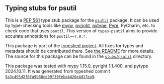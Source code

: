 ## Typing stubs for psutil

This is a [PEP 561](https://peps.python.org/pep-0561/)
type stub package for the [`psutil`](https://github.com/giampaolo/psutil) package.
It can be used by type-checking tools like
[mypy](https://github.com/python/mypy/),
[pyright](https://github.com/microsoft/pyright),
[pytype](https://github.com/google/pytype/),
[Pyre](https://pyre-check.org/),
PyCharm, etc. to check code that uses `psutil`. This version of
`types-psutil` aims to provide accurate annotations for
`psutil==7.0.*`.

This package is part of the [typeshed project](https://github.com/python/typeshed).
All fixes for types and metadata should be contributed there.
See [the README](https://github.com/python/typeshed/blob/main/README.md)
for more details. The source for this package can be found in the
[`stubs/psutil`](https://github.com/python/typeshed/tree/main/stubs/psutil)
directory.

This package was tested with
mypy 1.15.0,
pyright 1.1.400,
and pytype 2024.10.11.
It was generated from typeshed commit
[`5a3c495d2f6fa9b68cd99f39feba4426e4d17ea9`](https://github.com/python/typeshed/commit/5a3c495d2f6fa9b68cd99f39feba4426e4d17ea9).